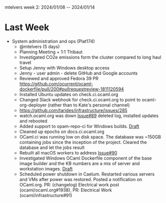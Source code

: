 mtelvers week 2: 2024/01/08 -- 2024/01/14

# Last Week

- System administration and ops (Plat174)
  - @mtelvers (5 days)
  - Planning Meeting + 1:1 Thibaut
  - Investigated CO2e emissions form the cluster compared to long haul travel
  - Setup Jenny with Windows desktop access
  - Jenny - user admin - delete GitHub and Google accounts
  - Reviewed and approved Fedora 39 PR https://github.com/ocurrent/ocaml-dockerfile/pull/200#pullrequestreview-1811120594
  - Installed Ubuntu updates on check.ci.ocaml.org
  - Changed Slack webhook for check.ci.ocaml.org to point to ocaml-org-deployer (rather than to Kate's personal channel)
  - https://github.com/tarides/infrastructure/issues/285
  - watch.ocaml.org was down [Issue#89](https://github.com/ocaml/infrastructure/issues/89) deleted log, installed updates and rebooted
  - Added support to opam-repo-ci for Windows builds.  [Draft](https://github.com/mtelvers/opam-repo-ci/pull/new/windows)
  - Cleaned up epochs on docs.ci.ocaml.org
  - OCaml.ci was running low on disk space.  The database was ~150GB containing jobs since the inception of the project.  Cleared the database and let the jobs result
  - Rebuilt all macOS workers to address [Issue#90](https://github.com/ocaml/infrastructure/issues/90)
  - Investigated Windows OCaml Dockerfile component of the base image builder and the KB numbers are a mix of server and workstation images.  [Draft](https://github.com/mtelvers/opam-repo-ci/pull/new/windows)
  - Scheduled power shutdown in Caelum.  Restarted various servers and VMs after power was restored.  Posted a notification on OCaml.org.  PR: (changelog) Electrical work post (ocaml/ocaml.org#1938), PR: Electrical Work (ocaml/infrastructure#91)
